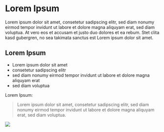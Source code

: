 # Lorem Ipsum
Lorem ipsum dolor sit amet, consetetur sadipscing elitr, sed diam nonumy eirmod tempor invidunt ut labore et dolore magna aliquyam erat, sed diam voluptua. At vero eos et accusam et justo duo dolores et ea rebum. Stet clita kasd gubergren, no sea takimata sanctus est Lorem ipsum dolor sit amet.

## Lorem Ipsum
* Lorem ipsum dolor sit amet
* consetetur sadipscing elitr
* sed diam nonumy eirmod tempor invidunt ut labore et dolore magna aliquyam erat
* sed diam voluptua

Lorem Ipsum:
> Lorem ipsum dolor sit amet, consetetur sadipscing elitr,
> sed diam nonumy eirmod tempor invidunt ut labore et dolore
> magna aliquyam erat, sed diam voluptua.

<img src="https://loremipsum.io/assets/images/lorem-ipsum-generator-cicero-engraving.png"/>
